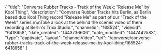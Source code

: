 {
    "title": "Converse Rubber Tracks - Track of the Week: \"Release Me\" by Kool Thing",
    "description": "Converse Rubber Tracks hits Berlin, as Berlin based duo Kool Thing record \"Release Me\" as part of our \"Track of the Week\" series.\n\nTake a look at the behind the scenes video of them recording at Berlin's Trixx Studio.",
    "channelid": "168524",
    "videoid": "6418658",
    "date_created": "1443736606",
    "date_modified": "1447442583",
    "type": "captivate",
    "layout": "channelVideo",
    "url": "\/converse\/converse-rubber-tracks-track-of-the-week-release-me-by-kool-thing\/168524-6418658"
}